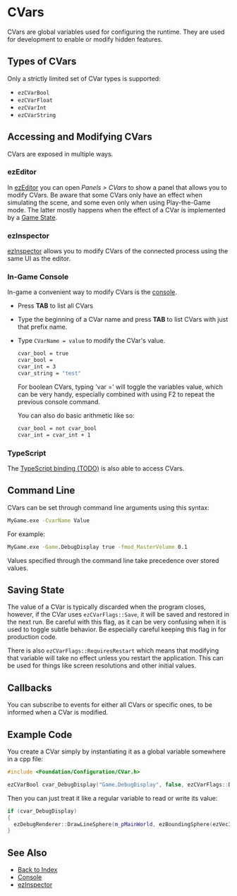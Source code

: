 # CVars

CVars are global variables used for configuring the runtime. They are used for development to enable or modify hidden features.

## Types of CVars

Only a strictly limited set of CVar types is supported:

* `ezCVarBool`
* `ezCVarFloat`
* `ezCVarInt`
* `ezCVarString`

## Accessing and Modifying CVars

CVars are exposed in multiple ways.

### ezEditor

In [ezEditor](../getting-started/editor-overview.md) you can open *Panels > CVars* to show a panel that allows you to modify CVars. Be aware that some CVars only have an effect when simulating the scene, and some even only when using Play-the-Game mode. The latter mostly happens when the effect of a CVar is implemented by a [Game State](../runtime/application/game-state.md).

### ezInspector

[ezInspector](../tools/inspector.md) allows you to modify CVars of the connected process using the same UI as the editor.

### In-Game Console

In-game a convenient way to modify CVars is the [console](console.md).

* Press **TAB** to list all CVars
* Type the beginning of a CVar name and press **TAB** to list CVars with just that prefix name.
* Type `CVarName = value` to modify the CVar's value.

  ```cmd
  cvar_bool = true
  cvar_bool =
  cvar_int = 3
  cvar_string = "test"
  ```

  For boolean CVars, typing 'var =' will toggle the variables value, which can be very handy, especially combined with using F2 to repeat the previous console command.

  You can also do basic arithmetic like so:

  ```cmd
  cvar_bool = not cvar_bool
  cvar_int = cvar_int + 1
  ```

### TypeScript  

The [TypeScript binding (TODO)](../custom-code/typescript/typescript-overview.md) is also able to access CVars.

## Command Line

CVars can be set through command line arguments using this syntax:

```cmd
MyGame.exe -CvarName Value
```

For example:

```cmd
MyGame.exe -Game.DebugDisplay true -fmod_MasterVolume 0.1
```

Values specified through the command line take precedence over stored values.

## Saving State

The value of a CVar is typically discarded when the program closes, however, if the CVar uses `ezCVarFlags::Save`, it will be saved and restored in the next run. Be careful with this flag, as it can be very confusing when it is used to toggle subtle behavior. Be especially careful keeping this flag in for production code.

There is also `ezCVarFlags::RequiresRestart` which means that modifying that variable will take no effect unless you restart the application. This can be used for things like screen resolutions and other initial values.

## Callbacks

You can subscribe to events for either all CVars or specific ones, to be informed when a CVar is modified.

## Example Code

You create a CVar simply by instantiating it as a global variable somewhere in a cpp file:

<!-- BEGIN-DOCS-CODE-SNIPPET: cvar-1 -->
```cpp
#include <Foundation/Configuration/CVar.h>

ezCVarBool cvar_DebugDisplay("Game.DebugDisplay", false, ezCVarFlags::Default, "Whether the game should display debug geometry.");
```
<!-- END-DOCS-CODE-SNIPPET -->

Then you can just treat it like a regular variable to read or write its value:

<!-- BEGIN-DOCS-CODE-SNIPPET: cvar-2 -->
```cpp
if (cvar_DebugDisplay)
{
  ezDebugRenderer::DrawLineSphere(m_pMainWorld, ezBoundingSphere(ezVec3::ZeroVector(), 1.0f), ezColor::Orange);
}
```
<!-- END-DOCS-CODE-SNIPPET -->

## See Also

* [Back to Index](../index.md)
* [Console](console.md)
* [ezInspector](../tools/inspector.md)